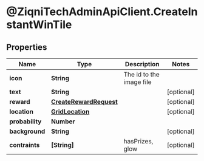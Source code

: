 # @ZiqniTechAdminApiClient.CreateInstantWinTile

## Properties

Name | Type | Description | Notes
------------ | ------------- | ------------- | -------------
**icon** | **String** | The id to the image file | 
**text** | **String** |  | [optional] 
**reward** | [**CreateRewardRequest**](CreateRewardRequest.md) |  | [optional] 
**location** | [**GridLocation**](GridLocation.md) |  | [optional] 
**probability** | **Number** |  | 
**background** | **String** |  | [optional] 
**contraints** | **[String]** | hasPrizes, glow | [optional] 


